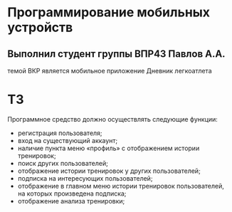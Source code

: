 # Программирование мобильных устройств
## Выполнил студент группы ВПР43 Павлов А.А.

темой ВКР является мобильное приложение Дневник легкоатлета

# ТЗ

Программное средство должно осуществлять следующие функции:

*	регистрация пользователя;
*	вход на существующий аккаунт;
*	наличие пункта меню «профиль» с отображением истории тренировок;
*	поиск других пользователей;
*	отображение истории тренировок у других пользователей;
*	подписка на интересующих пользователей;
*	отображение в главном меню истории тренировок пользователей, на которых произведена подписка;
*	отображение анализа тренировки;

